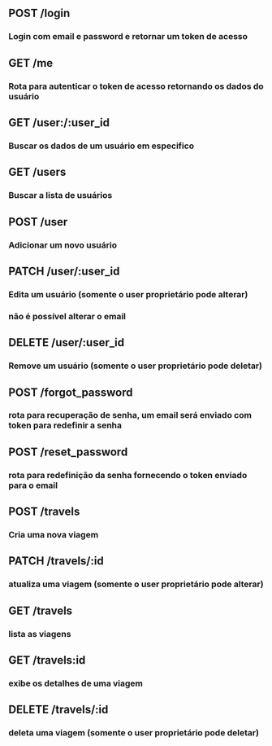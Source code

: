 ## POST /login
### Login com email e password e retornar um token de acesso

## GET /me
### Rota para autenticar o token de acesso retornando os dados do usuário

## GET /user:/:user_id
### Buscar os dados de um usuário em especifico

## GET /users
### Buscar a lista de usuários

## POST /user
### Adicionar um novo usuário

## PATCH /user/:user_id
### Edita um usuário (somente o user proprietário pode alterar)
### não é possível alterar o email

## DELETE /user/:user_id
### Remove um usuário (somente o user proprietário pode deletar)

## POST /forgot_password
### rota para recuperação de senha, um email será enviado com token para redefinir a senha

## POST /reset_password
### rota para redefinição da senha fornecendo o token enviado para o email

## POST /travels
### Cria uma nova viagem

## PATCH /travels/:id
### atualiza uma viagem (somente o user proprietário pode alterar)

## GET /travels
### lista as viagens

## GET /travels:id
### exibe os detalhes de uma viagem

## DELETE /travels/:id
### deleta uma viagem (somente o user proprietário pode deletar)
